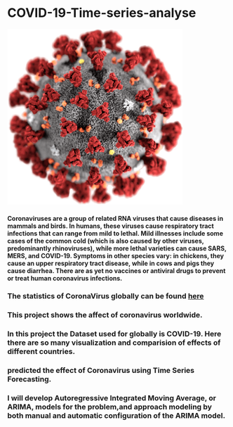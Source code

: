 # COVID-19-Time-series-analyse

<img src="https://github.com/RamiKrispin/coronavirus/blob/master/man/figures/2019-nCoV-CDC-23312_without_background.png" width="400" height="400">

#### Coronaviruses are a group of related RNA viruses that cause diseases in mammals and birds. In humans, these viruses cause respiratory tract infections that can range from mild to lethal. Mild illnesses include some cases of the common cold (which is also caused by other viruses, predominantly rhinoviruses), while more lethal varieties can cause SARS, MERS, and COVID-19. Symptoms in other species vary: in chickens, they cause an upper respiratory tract disease, while in cows and pigs they cause diarrhea. There are as yet no vaccines or antiviral drugs to prevent or treat human coronavirus infections.
### The statistics of CoronaVirus globally can be found <a href="https://google.org/crisisresponse/covid19-map?hl=en">here</a>
### This project shows the affect of coronavirus worldwide.
### In this project the Dataset used for globally is COVID-19. Here there are so many visualization and comparision of effects of different countries.
### predicted the effect of Coronavirus using Time Series Forecasting.
### I will develop Autoregressive Integrated Moving Average, or ARIMA, models for the problem,and approach modeling by both manual and automatic configuration of the ARIMA model.

